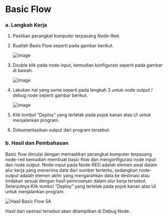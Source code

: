 # Basic Flow

### a. Langkah Kerja
  1. Pastikan perangkat komputer terpasang Node-Red.
  2. Buatlah Basic Flow seperti pada gambar berikut.

     ![image](https://github.com/raolaay/SistemEmbedded/assets/145360333/67242c90-812c-48f1-af11-43e83e608f32)

     
  3. Double klik pada node input, kemudian konfigurasi seperti pada gambar di bawah.
     
     ![image](https://github.com/raolaay/SistemEmbedded/assets/145360333/aad4ab9a-565d-418b-a92a-94fb29c7daec)

     
  4. Lakukan hal yang sama seperti pada langkah 3 untuk node output / debug node seperti gambar berikut.

     ![image](https://github.com/raolaay/SistemEmbedded/assets/145360333/85bc661a-cbe4-42f3-94ab-f5e08cbf2d93)

     
  5. Klik tombol “Deploy” yang terletak pada pojok kanan atas UI untuk menjalankan program.
  6. Dokumentasikan output dari program tersebut.

### b. Hasil dan Pembahasan
Basic flow dimulai dengan memastikan perangkat komputer terpasang node-red kemudian membuat basic flow dan mengonfigurasi node input dan node output.
Node-input pada Node-RED adalah elemen awal dalam alur kerja yang menerima data dari sumber tertentu, sedangkan node-output adalah elemen akhir yang 
mengarahkan data ke destinasi atau tindakan sesuai dengan hasil pemrosesan dalam alur kerja tersebut.
Selanjutnya Klik tombol “Deploy” yang terletak pada pojok kanan atas UI untuk menjalankan program. 

![Hasil Basic Flow 5A](https://github.com/raolaay/SistemEmbedded/assets/145360333/42b644f6-3c9f-4a2b-a85f-4fcc62e15cfe)

Hasil dari operasi tersebut akan ditampilkan di Debug Node.
